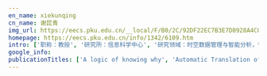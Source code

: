 ```yaml
---
en_name: xiekunqing
cn_name: 谢昆青
img_url: https://eecs.pku.edu.cn/__local/F/B0/2C/92DF22EC7B3E7D0928A4C03989A_C9251B53_1F53.jpg?e=.jpg
homepage: https://eecs.pku.edu.cn/info/1342/6109.htm
intro: ['职称：教授', '研究所：信息科学中心', '研究领域：时空数据管理与智能分析，智能交通系统，数据挖掘与知识发现，数据流与无线传感器网络，地理信息系统\r\n ', '办公电话：86-10-6275 6920', '电子邮件：kunqing@cis.pku.edu.cn', '个人主页： ']
google_info: 
publicationTitles: ['A logic of knowing why', 'Automatic Translation of Clinical Trial Eligibility Criteria into Formal Queries']
---
```


